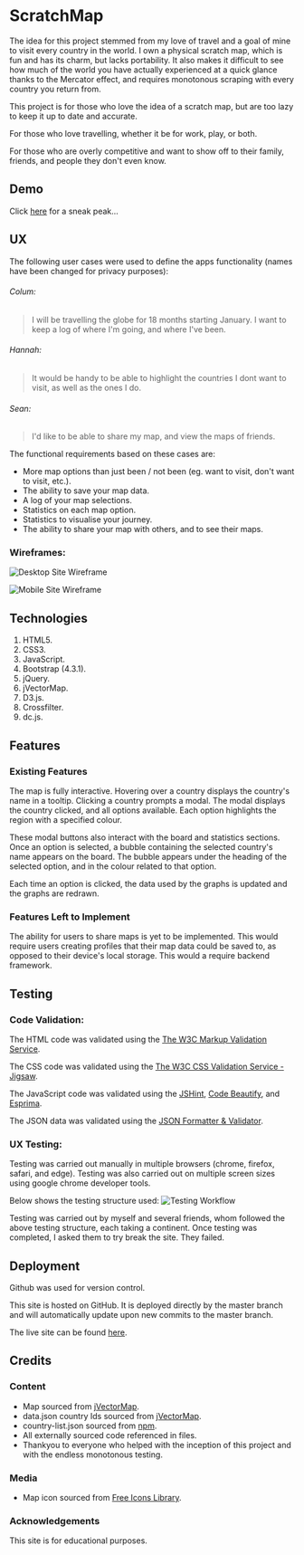 # ScratchMap

The idea for this project stemmed from my love of travel and a goal of mine to visit every country in the world.
I own a physical scratch map, which is fun and has its charm, but lacks portability.
It also makes it difficult to see how much of the world you have actually experienced at a quick glance thanks to the Mercator effect, and requires monotonous scraping with every country you return from.

This project is for those who love the idea of a scratch map, but are too lazy to keep it up to date and accurate.

For those who love travelling, whether it be for work, play, or both.

For those who are overly competitive and want to show off to their family, friends, and people they don't even know.

## Demo

Click [here](https://olan1.github.io/ScratchMap/) for a sneak peak...

## UX

The following user cases were used to define the apps functionality (names have been changed for privacy purposes):
 
###### Colum:
> I will be travelling the globe for 18 months starting January. I want to keep a log of where I'm going, and where I've been.

###### Hannah:
> It would be handy to be able to highlight the countries I dont want to visit, as well as the ones I do.

###### Sean:
> I'd like to be able to share my map, and view the maps of friends.

The functional requirements based on these cases are:
- More map options than just been / not been (eg. want to visit, don't want to visit, etc.).
- The ability to save your map data.
- A log of your map selections.
- Statistics on each map option.
- Statistics to visualise your journey.
- The ability to share your map with others, and to see their maps.

### Wireframes:
![Desktop Site Wireframe](https://raw.githubusercontent.com/Olan1/ScratchMap/master/assets/wireframes/home.html%20(desktop).png)

![Mobile Site Wireframe](https://raw.githubusercontent.com/Olan1/ScratchMap/master/assets/wireframes/home.html%20(Mobile).png)

## Technologies
1. HTML5.
2. CSS3.
3. JavaScript.
4. Bootstrap (4.3.1).
5. jQuery.
6. jVectorMap.
7. D3.js.
8. Crossfilter.
9. dc.js.

## Features

### Existing Features
The map is fully interactive. Hovering over a country displays the country's name in a tooltip. Clicking a country prompts a modal. The modal displays the country clicked, and all options available. Each option highlights the region with a specified colour.

These modal buttons also interact with the board and statistics sections. Once an option is selected, a bubble containing the selected country's name appears on the board. The bubble appears under the heading of the selected option, and in the colour related to that option.

Each time an option is clicked, the data used by the graphs is updated and the graphs are redrawn.

### Features Left to Implement
The ability for users to share maps is yet to be implemented. This would require users creating profiles that their map data could be saved to, as opposed to their device's local storage. This would a require backend framework.

## Testing
### Code Validation:
The HTML code was validated using the [The W3C Markup Validation Service](https://validator.w3.org/).

The CSS code was validated using the [The W3C CSS Validation Service - Jigsaw](https://jigsaw.w3.org/css-validator/).

The JavaScript code was validated using the [JSHint](https://jshint.com/), [Code Beautify](https://codebeautify.org/jsvalidate), and [Esprima](https://esprima.org/demo/validate.html).

The JSON data was validated using the [JSON Formatter & Validator](https://jsonformatter.curiousconcept.com/).

### UX Testing:
Testing was carried out manually in multiple browsers (chrome, firefox, safari, and edge). Testing was also carried out on multiple screen sizes using google chrome developer tools.

Below shows the testing structure used:
![Testing Workflow](https://raw.githubusercontent.com/Olan1/ScratchMap/master/assets/wireframes/testflow.png)

Testing was carried out by myself and several friends, whom followed the above testing structure, each taking a continent. Once testing was completed, I asked them to try break the site. They failed.

## Deployment
Github was used for version control.

This site is hosted on GitHub. It is deployed directly by the master branch and will automatically update upon new commits to the master branch.

The live site can be found [here](https://olan1.github.io/ScratchMap/).

## Credits

### Content
- Map sourced from [jVectorMap](http://jvectormap.com/).
- data.json country Ids sourced from [jVectorMap](http://jvectormap.com/).
- country-list.json sourced from [npm](https://www.npmjs.com/package/country-list).
- All externally sourced code referenced in files.
- Thankyou to everyone who helped with the inception of this project and with the endless monotonous testing.

### Media

- Map icon sourced from [Free Icons Library](https://icon-library.net/icon/png-map-icon-0.html).

### Acknowledgements

This site is for educational purposes.